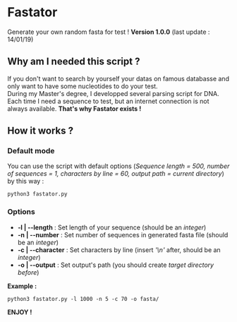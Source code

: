 # Fastator
Generate your own random fasta for test !
**Version 1.0.0** (last update : 14/01/19)

## Why am I needed this script ? 

If you don't want to search by yourself your datas on famous databasse and only want to have some nucleotides to do your test.     
During my Master's degree, I developped several parsing script for DNA. Each time I need a sequence to test, but an internet connection is not always available. **That's why Fastator exists !**


## How it works ? 

### Default mode

You can use the script with default options (*Sequence length = 500, number of sequences = 1, characters by line = 60, output path = current directory*) by this way : 

```
python3 fastator.py
```

### Options 

- **-l | --length** : Set length of your sequence (should be an *integer*)
- **-n | --number** : Set number of sequences in generated fasta file (should be an *integer*)
- **-c | --character** : Set characters by line (insert *'\n'* after, should be an *integer*)
- **-o | --output** : Set output's path (you should create *target directory before*)

**Example :** 

```
python3 fastator.py -l 1000 -n 5 -c 70 -o fasta/
```

**ENJOY !**



